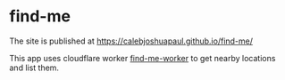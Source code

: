 # find-me
The site is published at https://calebjoshuapaul.github.io/find-me/

This app uses cloudflare worker [find-me-worker](https://github.com/calebjoshuapaul/find-me-worker/) to get nearby locations and list them.
